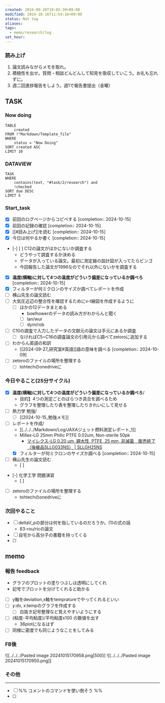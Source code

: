 ```yaml
---
created: 2024-09-26T18:03:39+09:00
modified: 2024-10-16T11:54:16+09:00
status: Not tag
aliases: 
tags:
  - memo/research/log
set_hour: 
---
```


### 読み上げ
1. 論文読みながらメモを取れ。
2. 積極性を出せ。質問・相談どんどんして知見を吸収していこう。お礼も忘れずに。
3. 週二回進捗報告をしよう。週1で報告書提出（金曜）
## TASK
### Now doing
```dataview
TABLE
	created
FROM !"Markdown/Template_file"
WHERE
	status = "Now Doing"
SORT created ASC
LIMIT 10
```
### DATAVIEW
```dataview
TASK
WHERE 
	contains(text, "#task/2/research") and
	!checked
SORT due DESC
LIMIT 5
```
### Start_task
- [x] 前回のログページからコピペする  [completion:: 2024-10-15]
- [x] 前回の記録の確認  [completion:: 2024-10-15]
- [x] [[#読み上げ]]を読む  [completion:: 2024-10-15]
- [x] 今日は何やるか書く  [completion:: 2024-10-15]
- [-] [ ] C12の論文がほかにないか調査する
	- どうやって調査するか決める
	- データが入っている論文。最初に測定器の設計図が入ってたらビンゴ
	- 今回報告した論文が1996なのでそれ以外にないかを調査する
- [x] **温度(横軸)に対して4つの温度がどういう偏差になっているか調べろ**  [completion:: 2024-10-15]
- [x] フィルターが何ミクロンのサイズか調べてレポートを作成
- [ ] 横山先生の論文読む
- [ ] 大気圧近辺の整合性を確認するためにv-t線図を作成するように
	- [ ] ほかの12データまとめる
		- boelhowerのデータの読み方がわからんと聞く
		- [ ] lan/wur
		- [ ] dym/rob
- [ ] C10の調査で入力したデータの文献元の論文は手元にあるか調査
	- [ ] なければC5~C16の調査論文の引用元から調べてzetoroに追加する
- [ ] わからん英語の和訳
	- [[2024-09-27_研究室#英語]]語の意味を調べる  [completion:: 2024-10-09]
- [ ] zetoroのファイルの場所を整理する
	- [ ] tohtechのonedriveに
### 今日やること(25分サイクル)
- [x] **温度(横軸)に対して4つの温度がどういう偏差になっているか調べろ**/
	- 目的】4つの測定ごとのばらつき具合を調べるため
	- グラフを整理したり表を整理したりきれいにして見せる
- [ ] 熱力学 勉強/
	- [ ] [[2024-10-15_勉強メモ]]
- [ ] レポートを作成/
	- [[../../../Markdown/Log/JAXAジェット燃料測定レポート_1]]
	- Millex-LG 25mm Philic PTFE 0.02um, Non-sterile 50pk
		- [マイレクス-LG 0.20 µm, 親水性, PTFE, 25 mm, 非滅菌　販売終了（後継品SLLG033NS） | SLLGH25NS](https://www.merckmillipore.com/JP/ja/product/Millex-Syringe-Filter-Hydrophilic-PTFE-Non-sterile-THIS-ITEM-WILL-BE-REPLACED-BY-SLLG033NS,MM_NF-SLLGH25NS)
	- [x] フィルターが何ミクロンのサイズか調べる  [completion:: 2024-10-15]
- [ ] 横山先生の論文読む
	- [ ] 
- [-] 化学工学 問題演習
	- [ ] 
- [ ] zetoroのファイルの場所を整理する
	- tohtechのonedriveに
### 次回やること
- [ ] deltaV_pの部分は何を指しているのだろうか。(1)の式の話 
	- 83-rou/ricの論文
- [ ] 自宅から高分子の書籍を持ってくる
- [ ] 
## memo
### 報告 feedback
- グラフのプロットの塗りつぶしは透明にしてくれ
- 記号でプロットを分けてくれると助かる
- [ ] y軸をdeviation,x軸をtempratureでやってくれるといい
- [ ] y:dv, x:tempのグラフを作成する
	- [ ] 白抜き記号整理など見えやすいようにする
- [ ] {粘度-平均粘度}/平均粘度x100 の数値を出す
	- 36plotになるはず
- [ ] 同様に密度でも同じようなことをしてみる

### FB後
![[../../../Pasted image 20241015170958.png|500]]
![[../../../Pasted image 20241015170950.png]]
### その他
---
- [ ] %% コメントのコマンドを使い倒そう %%
- [ ] 
